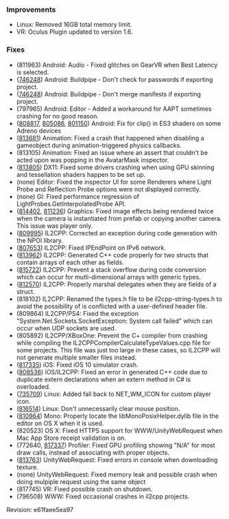 ### Improvements

*   Linux: Removed 16GB total memory limit.
*   VR: Oculus Plugin updated to version 1.6.

### Fixes

*   (811963) Android: Audio - Fixed glitches on GearVR when Best Latency is selected.
*   ([746248](http://issuetracker.unity3d.com/issues/exporting-google-android-project-runs-unnecessary-steps-dexing-etc-dot)) Android: Buildpipe - Don't check for passwords if exporting project.
*   ([746248](http://issuetracker.unity3d.com/issues/exporting-google-android-project-runs-unnecessary-steps-dexing-etc-dot)) Android: Buildpipe - Don't merge manifests if exporting project.
*   (797965) Android: Editor - Added a workaround for AAPT sometimes crashing for no good reason.
*   ([808817](http://issuetracker.unity3d.com/issues/if-statements-are-not-working-in-shaders-with-opengles3-graphics-api), [805086](http://issuetracker.unity3d.com/issues/alphatest-cutoff-does-not-work-on-some-devices), [801150](http://issuetracker.unity3d.com/issues/mask-not-showing-up-on-some-of-android-devices)) Android: Fix for clip() in ES3 shaders on some Adreno devices
*   ([813681](http://issuetracker.unity3d.com/issues/editor-crashes-after-calling-gameobject-dot-setactive-false)) Animation: Fixed a crash that happened when disabling a gameobject during animation-triggered physics callbacks.
*   (813105) Animation: Fixed an issue where an assert that couldn't be acted upon was popping in the AvatarMask inspector.
*   ([813805](http://issuetracker.unity3d.com/issues/amd-crashes-in-play-mode-when-gpu-skinning-is-enabled-in-createdirect3d11surfacefromd)) DX11: Fixed some drivers crashing when using GPU skinning and tessellation shaders happen to be set up.
*   (none) Editor: Fixed the inspector UI for some Renderers where Light Probe and Reflection Probe options were not displayed correctly.
*   (none) GI: Fixed performance regression of LightProbes.GetInterpolatedProbe API.
*   ([814402](http://issuetracker.unity3d.com/issues/instantiated-camera-prefabs-have-onrenderimage-called-twice-per-update), [811236](http://issuetracker.unity3d.com/issues/build-onrenderimage-is-called-twice-on-instantiated-slash-cloned-object)) Graphics: Fixed image effects being rendered twice when the camera is instantiated from prefab or copying another camera. This issue was player only.
*   ([809995](http://issuetracker.unity3d.com/issues/ios-build-fails-with-net-2-dot-0-in-mscorlib-dot-dll)) IL2CPP: Corrected an exception during code generation with the NPOI library.
*   ([807653](http://issuetracker.unity3d.com/issues/ios-corrupted-ipendpoint-in-il2cpp-backend-and-ipv6-network)) IL2CPP: Fixed IPEndPoint on IPv6 network.
*   ([813962](http://issuetracker.unity3d.com/issues/il2cpp-building-process-fails-when-two-structs-contain-struct-arrays-of-each-other)) IL2CPP: Generated C++ code properly for two structs that contain arrays of each other as fields.
*   ([815722](http://issuetracker.unity3d.com/issues/il2cpp-dot-exe-throws-stackoverflowexception-during-build-process)) IL2CPP: Prevent a stack overflow during code conversion which can occur for mutli-dimensional arrays with generic types.
*   ([812570](http://issuetracker.unity3d.com/issues/il2cpp-marshaldirectiveexception-marshaling-of-delegates-as-fields-of-a-struct-is-not-working)) IL2CPP: Properly marshal delegates when they are fields of a struct.
*   (818102) IL2CPP: Renamed the types.h file to be il2cpp-string-types.h to avoid the possibility of is conflicted with a user-defined header file.
*   (809864) IL2CPP/PS4: Fixed the exception "System.Net.Sockets.SocketException: System call failed" which can occur when UDP sockets are used.
*   (805892) IL2CPP/XBoxOne: Prevent the C+ compiler from crashing while compiling the IL2CPPCompilerCalculateTypeValues.cpp file for some projects. This file was just too large in these cases, so IL2CPP will not generate multiple smaller files instead.
*   ([817335](http://issuetracker.unity3d.com/issues/ios-crash-when-running-on-ios-simulator-with-xcode-8-dot-0-beta-3)) iOS: Fixed iOS 10 simulator crash.
*   ([808536](http://issuetracker.unity3d.com/issues/ios-il2cpp-generates-a-conflicting-types-error)) iOS/IL2CPP: Fixed an error in generated C++ code due to duplicate extern declarations when an extern method in C# is overloaded.
*   ([735709](http://issuetracker.unity3d.com/issues/linux-standalone-icon-displayed-as-white-square-in-launch-bar)) Linux: Added fall back to NET\_WM\_ICON for custom player icon.
*   ([816514](http://issuetracker.unity3d.com/issues/linux-input-dot-mouseposition-resets-to-0-0-0-when-alt-or-home-keys-are-pressed-on-linux-builds)) Linux: Don't unnecessarily clear mouse position.
*   ([810964](http://issuetracker.unity3d.com/issues/osx-editor-dllnotfoundexception-libmonoposixhelper-dot-dylib-when-trying-to-open-a-serial-port)) Mono: Properly locate the libMonoPosixHelper.dylib file in the editor on OS X when it is used.
*   (820523) OS X: Fixed HTTPS support for WWW/UnityWebRequest when Mac App Store receipt validation is on.
*   (772640, [817337](http://issuetracker.unity3d.com/issues/5-dot-4-gpuprofiler-most-draw-call-entries-do-not-have-names-slash-objects-associated-with-them-just-shows-n-slash-a)) Profiler: Fixed GPU profiling showing "N/A" for most draw calls, instead of associating with proper objects.
*   ([813763](http://issuetracker.unity3d.com/issues/errors-in-console-appear-after-downloading-texture-with-unitywebrequest)) UnityWebRequest: Fixed errors in console when downloading texture.
*   (none) UnityWebRequest: Fixed memory leak and possible crash when doing mulpiple request using the same object
*   (817745) VR: Fixed possible crash on shutdown.
*   (796508) WWW: Fixed occasional crashes in il2cpp projects.

Revision: e61faee5ea97